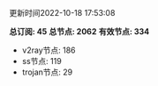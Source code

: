 更新时间2022-10-18 17:53:08

**总订阅: 45**
**总节点: 2062**
**有效节点: 334**
- v2ray节点: 186
- ss节点: 119
- trojan节点: 29

